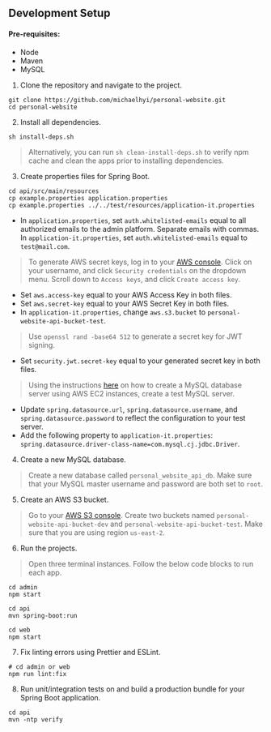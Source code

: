 ## Development Setup

#### Pre-requisites:

- Node
- Maven
- MySQL 

1. Clone the repository and navigate to the project.

```shell
git clone https://github.com/michaelhyi/personal-website.git
cd personal-website
```

2. Install all dependencies.

```shell
sh install-deps.sh
```

> Alternatively, you can run `sh clean-install-deps.sh` to verify npm cache and clean the apps prior to installing dependencies.

3. Create properties files for Spring Boot.

```shell
cd api/src/main/resources
cp example.properties application.properties
cp example.properties ../../test/resources/application-it.properties
```
- In `application.properties`, set `auth.whitelisted-emails` equal to all authorized emails to the admin platform. Separate emails with commas. In `application-it.properties`, set `auth.whitelisted-emails` equal to `test@mail.com`.

> To generate AWS secret keys, log in to your [AWS console](https://aws.amazon.com/). Click on your username, and click `Security credentials` on the dropdown menu. Scroll down to `Access keys`, and click `Create access key`.

- Set `aws.access-key` equal to your AWS Access Key in both files.
- Set `aws.secret-key` equal to your AWS Secret Key in both files.
- In `application-it.properties`, change `aws.s3.bucket` to `personal-website-api-bucket-test`.

> Use `openssl rand -base64 512` to generate a secret key for JWT signing.

- Set `security.jwt.secret-key` equal to your generated secret key in both files.

> Using the instructions [here](https://github.com/michaelhyi/personal-website/blob/prod/DEPLOY.md) on how to create a MySQL database server using AWS EC2 instances, create a test MySQL server. 
- Update `spring.datasource.url`, `spring.datasource.username`, and `spring.datasource.password` to reflect the configuration to your test server.
- Add the following property to `application-it.properties`: `spring.datasource.driver-class-name=com.mysql.cj.jdbc.Driver`.

4. Create a new MySQL database. 

> Create a new database called `personal_website_api_db`. Make sure that your MySQL master username and password are both set to `root`.

5. Create an AWS S3 bucket.

> Go to your [AWS S3 console](https://s3.console.aws.amazon.com/s3/home?region=us-east-2#). Create two buckets named `personal-website-api-bucket-dev` and `personal-website-api-bucket-test`. Make sure that you are using region `us-east-2`.

6. Run the projects.

> Open three terminal instances. Follow the below code blocks to run each app.

```shell
cd admin
npm start
```

```shell
cd api
mvn spring-boot:run
```

```shell
cd web
npm start
```

7. Fix linting errors using Prettier and ESLint.

```shell
# cd admin or web
npm run lint:fix
```

8. Run unit/integration tests on and build a production bundle for your Spring Boot application.
```shell
cd api
mvn -ntp verify
```